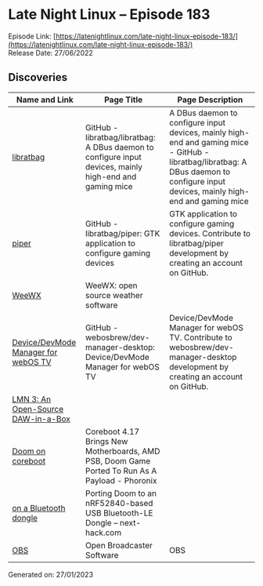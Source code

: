 # Late Night Linux – Episode 183
Episode Link: [https://latenightlinux.com/late-night-linux-episode-183/](https://latenightlinux.com/late-night-linux-episode-183/)  
Release Date: 27/06/2022
## Discoveries

| Name and Link | Page Title | Page Description |
| ----- | ----- | ----- |
| [libratbag](https://github.com/libratbag/libratbag) | GitHub - libratbag/libratbag: A DBus daemon to configure input devices, mainly high-end and gaming mice | A DBus daemon to configure input devices, mainly high-end and gaming mice - GitHub - libratbag/libratbag: A DBus daemon to configure input devices, mainly high-end and gaming mice |
| [piper](https://github.com/libratbag/piper/) | GitHub - libratbag/piper: GTK application to configure gaming devices | GTK application to configure gaming devices. Contribute to libratbag/piper development by creating an account on GitHub. |
| [WeeWX](https://www.weewx.com/) | WeeWX: open source weather software |  |
| [Device/DevMode Manager for webOS TV](https://github.com/webosbrew/dev-manager-desktop) | GitHub - webosbrew/dev-manager-desktop: Device/DevMode Manager for webOS TV | Device/DevMode Manager for webOS TV. Contribute to webosbrew/dev-manager-desktop development by creating an account on GitHub. |
| [LMN 3: An Open-Source DAW-in-a-Box](https://youtu.be/h5UmPTttN1s) |  |  |
| [Doom on coreboot](https://www.phoronix.com/scan.php?page=news_item&px=Coreboot-4.17) | Coreboot 4.17 Brings New Motherboards, AMD PSB, Doom Game Ported To Run As A Payload - Phoronix |  |
| [on a Bluetooth dongle](https://next-hack.com/index.php/2021/11/13/porting-doom-to-an-nrf52840-based-usb-bluetooth-le-dongle/) | Porting Doom to an nRF52840-based USB Bluetooth-LE Dongle – next-hack.com |  |
| [OBS](https://obsproject.com/) | Open Broadcaster Software | OBS | OBS (Open Broadcaster Software) is free and open source software for video recording and live streaming. Stream to Twitch, YouTube and many other providers or record your own videos with high quality H264 / AAC encoding. |

Generated on: 27/01/2023